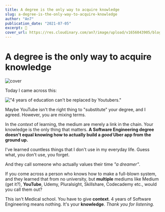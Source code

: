 ```yaml
---
title: A degree is the only way to acquire knowledge
slug: a-degree-is-the-only-way-to-acquire-knowledge
author: "An7"
publication_date: "2021-07-05"
excerpt: 🐧
cover_url: https://res.cloudinary.com/an7/image/upload/v1656043905/blog/studying_fle4sc.jpg
---
```


# A degree is the only way to acquire knowledge

![cover](https://res.cloudinary.com/an7/image/upload/v1656043905/blog/studying_fle4sc.jpg)

Today I came across this:

!["4 years of education can't be replaced by
Youtubers."](https://res.cloudinary.com/an7/image/upload/v1656043906/blog/four-years-of-education_uzjhag.png)

Maybe YouTube isn't the right thing to "substitute" your degree, and I agreed.
However, you are mixing terms.

In the _context_ of learning, the medium are merely a link in the chain. Your
knowledge is the only thing that matters. **A Software Engineering degree
doesn't equal knowing how to actually build a _good_ Uber app from the ground
up.**

I've learned countless things that I don't use in my everyday life. Guess what,
you don't use, you forget.

And they call someone who actually values their time _"a dreamer"_.

If you come across a person who knows how to make a full-blown system, and they
learned that from no university, but **multiple** mediums like Medium (get it?),
**YouTube**, Udemy, Pluralsight, Skillshare, Codecademy etc., would you call
them out?

This isn't Medical school. You have to give **context**. 4 years of Software
Engineering means nothing. It's your **knowledge**. _Thank you for listening._
